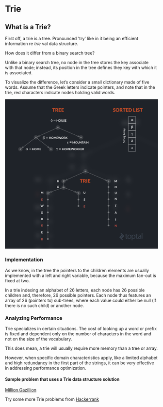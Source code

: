 # Trie

## What is a Trie?

First off, a trie is a tree. Pronounced 'try' like in it being an efficient information re *trie* val data structure.

How does it differ from a binary search tree?

  Unlike a binary search tree, no node in the tree stores the key associate with that node; instead, its position in the tree defines they key with which it is associated.

To visualize the difference, let’s consider a small dictionary made of five words. Assume that the Greek letters indicate pointers, and note that in the trie, red characters indicate nodes holding valid words.

![trie-visualization](./trie-structure-from-toptal.png)

### Implementation

As we know, in the tree the pointers to the children elements are usually implemented with a left and right variable, because the maximum fan-out is fixed at two.

In a trie indexing an alphabet of 26 letters, each node has 26 possible children and, therefore, 26 possible pointers. Each node thus features an array of 26 (pointers to) sub-trees, where each value could either be null (if there is no such child) or another node.

### Analyzing Performance

Trie specializes in certain situations.
The cost of looking up a word or prefix is fixed and dependent only on the number of characters in the word and not on the size of the vocabulary.

This does mean, a trie will usually require more memory than a tree or array.

However, when specific domain characteristics apply, like a limited alphabet and high redundancy in the first part of the strings, it can be very effective in addressing performance optimization.

#### Sample problem that uses a Trie data structure solution

[Million Gazillion][million-gazillion]

Try some more Trie problems from [Hackerrank](https://www.hackerrank.com/domains/data-structures/trie)

<!-- Links -->
[million-gazillion]: ./million-gazillion/README.md
